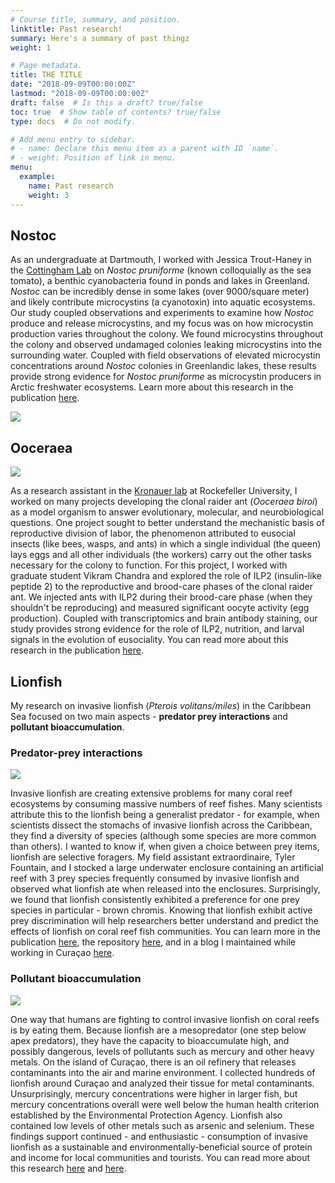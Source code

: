 ```yaml
---
# Course title, summary, and position.
linktitle: Past research!
summary: Here's a summary of past thingz
weight: 1

# Page metadata.
title: THE TITLE
date: "2018-09-09T00:00:00Z"
lastmod: "2018-09-09T00:00:00Z"
draft: false  # Is this a draft? true/false
toc: true  # Show table of contents? true/false
type: docs  # Do not modify.

# Add menu entry to sidebar.
# - name: Declare this menu item as a parent with ID `name`.
# - weight: Position of link in menu.
menu: 
  example:
    name: Past research
    weight: 3
---
```


## Nostoc

As an undergraduate at Dartmouth, I worked with Jessica Trout-Haney in the [Cottingham Lab](https://sites.dartmouth.edu/CottinghamLab/) on *Nostoc pruniforme* (known colloquially as the sea tomato), a benthic cyanobacteria found in ponds and lakes in Greenland. *Nostoc* can be incredibly dense in some lakes (over 9000/square meter) and likely contribute microcystins (a cyanotoxin) into aquatic ecosystems. Our study coupled observations and experiments to examine how *Nostoc* produce and release microcystins, and my focus was on how microcystin production varies throughout the colony. We found microcystins throughout the colony and observed undamaged colonies leaking microcystins into the surrounding water. Coupled with field observations of elevated microcystin concentrations around *Nostoc* colonies in Greenlandic lakes, these results provide strong evidence for *Nostoc pruniforme* as microcystin producers in Arctic freshwater ecosystems. Learn more about this research in the publication [here](www.ameliaritger.netlify.com).

![](/img/elisa.jpg)

## Ooceraea

![](/img/ovaries.png)

As a research assistant in the [Kronauer lab](https://www.rockefeller.edu/research/2280-kronauer-laboratory/) at Rockefeller University, I worked on many projects developing the clonal raider ant (*Ooceraea biroi*) as a model organism to answer evolutionary, molecular, and neurobiological questions. One project sought to better understand the mechanistic basis of reproductive division of labor, the phenomenon attributed to eusocial insects (like bees, wasps, and ants) in which a single individual (the queen) lays eggs and all other individuals (the workers) carry out the other tasks necessary for the colony to function. For this project, I worked with graduate student Vikram Chandra and explored the role of ILP2 (insulin-like peptide 2) to the reproductive and brood-care phases of the clonal raider ant. We injected ants with ILP2 during their brood-care phase (when they shouldn't be reproducing) and measured significant oocyte activity (egg production). Coupled with transcriptomics and brain antibody staining, our study provides strong evidence for the role of ILP2, nutrition, and larval signals in the evolution of eusociality. You can read more about this research in the publication [here](https://science.sciencemag.org/content/361/6400/398.full). 

## Lionfish

My research on invasive lionfish (*Pterois volitans/miles*) in the Caribbean Sea focused on two main aspects - **predator prey interactions** and **pollutant bioaccumulation**.

### Predator-prey interactions

![](/img/enclosure.jpg)

Invasive lionfish are creating extensive problems for many coral reef ecosystems by consuming massive numbers of reef fishes. Many scientists attribute this to the lionfish being a generalist predator - for example, when scientists dissect the stomachs of invasive lionfish across the Caribbean, they find a diversity of species (although some species are more common than others). I wanted to know if, when given a choice between prey items, lionfish are selective foragers. My field assistant extraordinaire, Tyler Fountain, and I stocked a large underwater enclosure containing an artificial reef with 3 prey species frequently consumed by invasive lionfish and observed what lionfish ate when released into the enclosures. Surprisingly, we found that lionfish consistently exhibited a preference for one prey species in particular - brown chromis. Knowing that lionfish exhibit active prey discrimination will help researchers better understand and predict the effects of lionfish on coral reef fish communities. You can learn more in the publication [here](https://doi.org/10.1016/j.jembe.2020.151311), the repository [here](https://github.com/ameliaritger/lionfish-diet-choice), and in a blog I maintained while working in Curaçao [here](https://amelialillie.wordpress.com). 


### Pollutant bioaccumulation

![](/img/dissection.jpg)

One way that humans are fighting to control invasive lionfish on coral reefs is by eating them. Because lionfish are a mesopredator (one step below apex predators), they have the capacity to bioaccumulate high, and possibly dangerous, levels of pollutants such as mercury and other heavy metals. On the island of Curaçao, there is an oil refinery that releases contaminants into the air and marine environment. I collected hundreds of lionfish around Curaçao and analyzed their tissue for metal contaminants. Unsurprisingly, mercury concentrations were higher in larger fish, but mercury concentrations overall were well below the human health criterion established by the Environmental Protection Agency. Lionfish also contained low levels of other metals such as arsenic and selenium. These findings support continued - and enthusiastic - consumption of invasive lionfish as a sustainable and environmentally-beneficial source of protein and income for local communities and tourists. You can read more about this research [here](https://doi.org/10.1016/j.marpolbul.2018.03.035) and [here](https://amelialillie.wordpress.com).
